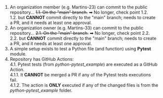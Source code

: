 1. An organization member (e.g. Martins-23) can commit to the public repository...
    ~~1.1. On the "main" branch.~~ ➡ No longer, check point 1.2.  
    1.2. but **CANNOT** commit directly to the "main" branch; needs to create a PR, and it needs at least one approval.  
2. An organization owner (e.g. Martins-33) can commit to the public repository...
    ~~2.1. On the "main" branch.~~ ➡ No longer, check point 2.2.  
    2.2. but **CANNOT** commit directly to the "main" branch; needs to create a PR, and it needs at least one approval.  
3. A simple setup exists to test a Python file (and function) using **Pytest** module.  
4. Repository has GitHub Actions:  
    4.1. Pytest tests (from *python-pytest_example*) are executed as a GitHub Action.  
        4.1.1. It **CANNOT** be merged a PR if any of the Pytest tests executions fail.  
        4.1.2. The action is **ONLY** executed if any of the changed files is from the *python-pytest_example* folder.  
